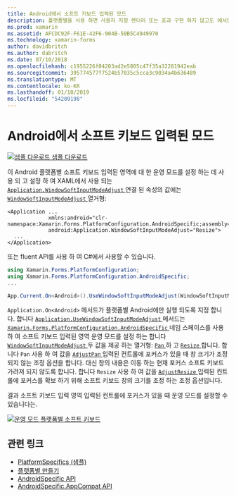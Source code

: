 ```yaml
---
title: Android에서 소프트 키보드 입력된 모드
description: 플랫폼별을 사용 하면 사용자 지정 렌더러 또는 효과 구현 하지 않고도 에서만 특정 플랫폼에서 사용할 수 있는 기능을 사용할 수 있습니다. 이 문서에서는 Android 플랫폼 특정 소프트 키보드 입력된 영역에 대 한 운영 모드를 설정 하는 사용 하는 방법을 설명 합니다.
ms.prod: xamarin
ms.assetid: AFCDC92F-F61E-42F6-904B-50B5C4949970
ms.technology: xamarin-forms
author: davidbritch
ms.author: dabritch
ms.date: 07/10/2018
ms.openlocfilehash: c1955226f04203ad2e5805c47f35a32281942eab
ms.sourcegitcommit: 395774577f7524b57035c5cca3c9034a4b636489
ms.translationtype: MT
ms.contentlocale: ko-KR
ms.lasthandoff: 01/10/2019
ms.locfileid: "54209198"
---
```

# <a name="soft-keyboard-input-mode-on-android"></a>Android에서 소프트 키보드 입력된 모드

[![샘플 다운로드](~/media/shared/download.png) 샘플 다운로드](https://developer.xamarin.com/samples/xamarin-forms/userinterface/platformspecifics/)

이 Android 플랫폼별 소프트 키보드 입력된 영역에 대 한 운영 모드를 설정 하는 데 사용 되 고 설정 하 여 XAML에서 사용 되는 [ `Application.WindowSoftInputModeAdjust` ](xref:Xamarin.Forms.PlatformConfiguration.AndroidSpecific.Application.WindowSoftInputModeAdjustProperty) 연결 된 속성의 값에는 [ `WindowSoftInputModeAdjust` ](xref:Xamarin.Forms.PlatformConfiguration.AndroidSpecific.WindowSoftInputModeAdjust)열거형:

```xaml
<Application ...
             xmlns:android="clr-namespace:Xamarin.Forms.PlatformConfiguration.AndroidSpecific;assembly=Xamarin.Forms.Core"
             android:Application.WindowSoftInputModeAdjust="Resize">
  ...
</Application>
```

또는 fluent API를 사용 하 여 C#에서 사용할 수 있습니다.

```csharp
using Xamarin.Forms.PlatformConfiguration;
using Xamarin.Forms.PlatformConfiguration.AndroidSpecific;
...

App.Current.On<Android>().UseWindowSoftInputModeAdjust(WindowSoftInputModeAdjust.Resize);
```

`Application.On<Android>` 메서드가 플랫폼별 Android에만 실행 되도록 지정 합니다. 합니다 [ `Application.UseWindowSoftInputModeAdjust` ](xref:Xamarin.Forms.PlatformConfiguration.AndroidSpecific.Application.UseWindowSoftInputModeAdjust(Xamarin.Forms.IPlatformElementConfiguration{Xamarin.Forms.PlatformConfiguration.Android,Xamarin.Forms.Application},Xamarin.Forms.PlatformConfiguration.AndroidSpecific.WindowSoftInputModeAdjust)) 메서드는 [ `Xamarin.Forms.PlatformConfiguration.AndroidSpecific` ](xref:Xamarin.Forms.PlatformConfiguration.AndroidSpecific) 네임 스페이스를 사용 하 여 소프트 키보드 입력된 영역 운영 모드를 설정 하는 합니다 [ `WindowSoftInputModeAdjust` ](xref:Xamarin.Forms.PlatformConfiguration.AndroidSpecific.WindowSoftInputModeAdjust) 두 값을 제공 하는 열거형: [ `Pan` ](xref:Xamarin.Forms.PlatformConfiguration.AndroidSpecific.WindowSoftInputModeAdjust.Pan) 하 고 [ `Resize` ](xref:Xamarin.Forms.PlatformConfiguration.AndroidSpecific.WindowSoftInputModeAdjust.Resize)합니다. 합니다 `Pan` 사용 하 여 값을 [ `AdjustPan` ](https://developer.xamarin.com/api/field/Android.Views.SoftInput.AdjustPan/) 입력된 컨트롤에 포커스가 있을 때 창 크기가 조정 되지 않는 조정 옵션을 합니다. 대신 창의 내용은 이동 하는 현재 포커스 소프트 키보드 가려져 되지 않도록 합니다. 합니다 `Resize` 사용 하 여 값을 [ `AdjustResize` ](https://developer.xamarin.com/api/field/Android.Views.SoftInput.AdjustResize/) 입력된 컨트롤에 포커스를 확보 하기 위해 소프트 키보드 창의 크기를 조정 하는 조정 옵션입니다.

결과 소프트 키보드 입력 영역 입력된 컨트롤에 포커스가 있을 때 운영 모드를 설정할 수 있습니다는.

[![](soft-keyboard-input-mode-images/pan-resize.png "운영 모드 플랫폼별 소프트 키보드")](soft-keyboard-input-mode-images/pan-resize-large.png#lightbox "운영 모드 플랫폼별 소프트 키보드")

## <a name="related-links"></a>관련 링크

- [PlatformSpecifics (샘플)](https://developer.xamarin.com/samples/xamarin-forms/userinterface/platformspecifics/)
- [플랫폼별 만들기](~/xamarin-forms/platform/platform-specifics/index.md#creating-platform-specifics)
- [AndroidSpecific API](xref:Xamarin.Forms.PlatformConfiguration.AndroidSpecific)
- [AndroidSpecific.AppCompat API](xref:Xamarin.Forms.PlatformConfiguration.AndroidSpecific.AppCompat)
